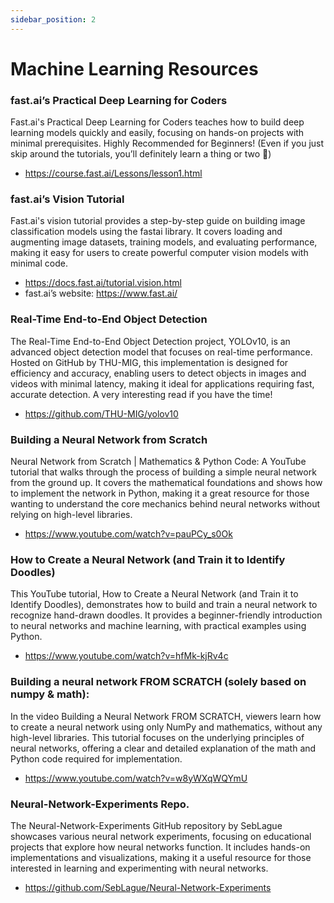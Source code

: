 ```yaml
---
sidebar_position: 2
---
```


# Machine Learning Resources

### fast.ai’s Practical Deep Learning for Coders

Fast.ai's Practical Deep Learning for Coders teaches how to build deep learning models quickly and easily, focusing on hands-on projects with minimal prerequisites. Highly Recommended for Beginners! (Even if you just skip around the tutorials, you’ll definitely learn a thing or two 🙂)

- https://course.fast.ai/Lessons/lesson1.html

### fast.ai’s Vision Tutorial

Fast.ai's vision tutorial provides a step-by-step guide on building image classification models using the fastai library. It covers loading and augmenting image datasets, training models, and evaluating performance, making it easy for users to create powerful computer vision models with minimal code.

- https://docs.fast.ai/tutorial.vision.html
- fast.ai’s website: https://www.fast.ai/

### Real-Time End-to-End Object Detection

The Real-Time End-to-End Object Detection project, YOLOv10, is an advanced object detection model that focuses on real-time performance. Hosted on GitHub by THU-MIG, this implementation is designed for efficiency and accuracy, enabling users to detect objects in images and videos with minimal latency, making it ideal for applications requiring fast, accurate detection. A very interesting read if you have the time!

- https://github.com/THU-MIG/yolov10

### Building a Neural Network from Scratch

Neural Network from Scratch | Mathematics & Python Code:
A YouTube tutorial that walks through the process of building a simple neural network from the ground up. It covers the mathematical foundations and shows how to implement the network in Python, making it a great resource for those wanting to understand the core mechanics behind neural networks without relying on high-level libraries.

- https://www.youtube.com/watch?v=pauPCy_s0Ok

### How to Create a Neural Network (and Train it to Identify Doodles)

This YouTube tutorial, How to Create a Neural Network (and Train it to Identify Doodles), demonstrates how to build and train a neural network to recognize hand-drawn doodles. It provides a beginner-friendly introduction to neural networks and machine learning, with practical examples using Python.

- https://www.youtube.com/watch?v=hfMk-kjRv4c

### Building a neural network FROM SCRATCH (solely based on numpy & math):

In the video Building a Neural Network FROM SCRATCH, viewers learn how to create a neural network using only NumPy and mathematics, without any high-level libraries. This tutorial focuses on the underlying principles of neural networks, offering a clear and detailed explanation of the math and Python code required for implementation.

- https://www.youtube.com/watch?v=w8yWXqWQYmU

### Neural-Network-Experiments Repo.

The Neural-Network-Experiments GitHub repository by SebLague showcases various neural network experiments, focusing on educational projects that explore how neural networks function. It includes hands-on implementations and visualizations, making it a useful resource for those interested in learning and experimenting with neural networks.

- https://github.com/SebLague/Neural-Network-Experiments
